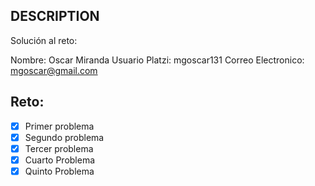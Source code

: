## DESCRIPTION

Solución al reto:

Nombre: Oscar Miranda
Usuario Platzi: mgoscar131
Correo Electronico: mgoscar@gmail.com

## Reto:

- [X] Primer problema
- [X] Segundo problema
- [X] Tercer problema
- [X] Cuarto Problema
- [X] Quinto Problema
